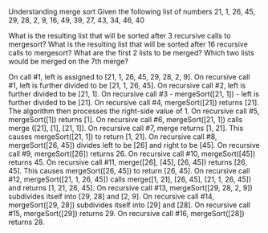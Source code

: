 Understanding merge sort Given the following list of numbers
21, 1, 26, 45, 29, 28, 2, 9, 16, 49, 39, 27, 43, 34, 46, 40

What is the resulting list that will be sorted after 3 recursive calls to mergesort? What is the resulting list that will be sorted after 16 recursive calls to mergesort? What are the first 2 lists to be merged? Which two lists would be merged on the 7th merge?

On call #1, left is assigned to [21, 1, 26, 45, 29, 28, 2, 9]. On recursive call #1, left is further divided to be [21, 1, 26, 45]. On recursive call #2, left is further divided to be [21, 1]. On recursive call #3 - mergeSort([21, 1]) - left is further divided to be [21]. On recursive call #4, mergeSort([21]) returns [21]. The algorithm then processes the right-side value of 1. On recursive call #5, mergeSort([1]) returns [1]. On recursive call #6, mergeSort([21, 1]) calls merge ([21], [1], [21, 1]). On recursive call #7, merge returns [1, 21]. This causes mergeSort([21, 1]) to return [1, 21]. On recursive call #8, mergeSort([26, 45]) divides left to be [26] and right to be [45]. On recursive call #9, mergeSort([26]) returns 26. On recursive call #10, mergeSort([45]) returns 45. On recursive call #11, merge([26], [45], [26, 45]) returns [26, 45]. This causes mergeSort([26, 45]) to return [26, 45]. On recursive call #12, mergeSort([21, 1, 26, 45]) calls merge([1, 21], [26, 45], [21, 1, 26, 45]) and returns [1, 21, 26, 45]. On recursive call #13, mergeSort([29, 28, 2, 9]) subdivides itself into [29, 28] and [2, 9]. On recursive call #14, mergeSort([29, 28]) subdivides itself into [29] and [28]. On recursive call #15, mergeSort([29]) returns 29. On recursive call #16, mergeSort([28]) returns 28.